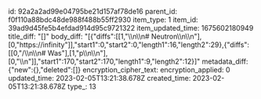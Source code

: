 id: 92a2a2ad99e04795be21d157af78de16
parent_id: f0f110a88bdc48de988f488b55ff2930
item_type: 1
item_id: 39ad9d45fe5b4efdad914d95c9721322
item_updated_time: 1675602180949
title_diff: "[]"
body_diff: "[{\"diffs\":[[1,\"\\\n\\\n# Neutron\\\n\\\n\"],[0,\"https://infinity\"]],\"start1\":0,\"start2\":0,\"length1\":16,\"length2\":29},{\"diffs\":[[0,\"/\\\n\\\n# Was\"],[1,\"p\\\n\\\n\"],[0,\"\\\n\"]],\"start1\":170,\"start2\":170,\"length1\":9,\"length2\":12}]"
metadata_diff: {"new":{},"deleted":[]}
encryption_cipher_text: 
encryption_applied: 0
updated_time: 2023-02-05T13:21:38.678Z
created_time: 2023-02-05T13:21:38.678Z
type_: 13